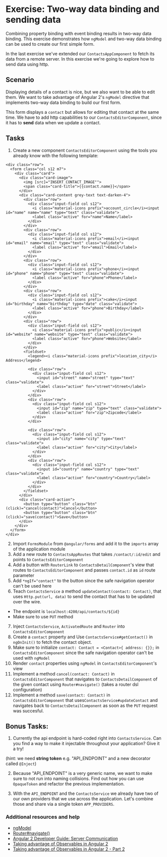# Exercise: Two-way data binding and sending data

Combining property binding with event binding results in two-way data binding. This exercise demonstrates how `ngModel` and two-way data binding can be used to create our first simple form.

In the last exercise we've extended our `ContactsAppComponent` to fetch its data from a remote server. In this exercise we're going to explore how to send data using http.

## Scenario

Displaying details of a contact is nice, but we also want to be able to edit them. We want to take advantage of Angular 2's `ngModel` directive that implements two-way data binding to build our first form.

This form displays a `contact` but allows for editing that contact at the same time. We have to add http capabilities to our `ContactsEditorComponent`, since it has to **send** data when we update a contact.

## Tasks

1. Create a new component `ContactsEditorComponent` using the tools you already know with the following template:

  ```
  <div class="row">
    <form class="col s12 m7">
      <div class="card">
        <div class="card-image">
          <img [src]="INSERT_CONTACT_IMAGE"">
          <span class="card-title">{{contact.name}}</span>
        </div>
        <div class="card-content grey-text text-darken-4">
          <div class="row">
            <div class="input-field col s12">
              <i class="material-icons prefix">account_circle</i><input id="name" name="name" type="text" class="validate">
              <label class="active" for="name">Name</label>
            </div>
          </div>
          <div class="row">
            <div class="input-field col s12">
              <i class="material-icons prefix">email</i><input id="email" name="email" type="text" class="validate">
              <label class="active" for="email">Email</label>
            </div>
          </div>
          <div class="row">
            <div class="input-field col s12">
              <i class="material-icons prefix">phone</i><input id="phone" name="phone" type="text" class="validate">
              <label class="active" for="phone">Phone</label>
            </div>
          </div>
          <div class="row">
            <div class="input-field col s12">
              <i class="material-icons prefix">cake</i><input id="birthday" name="birthday" type="date" class="validate">
              <label class="active" for="phone">Birthday</label>
            </div>
          </div>
          <div class="row">
            <div class="input-field col s12">
              <i class="material-icons prefix">public</i><input id="website" name="website" type="text" class="validate">
              <label class="active" for="phone">Website</label>
            </div>
          </div>
          <fieldset>
            <legend><i class="material-icons prefix">location_city</i> Address</legend>

            <div class="row">
              <div class="input-field col s12">
                <input id="street" name="street" type="text" class="validate">
                <label class="active" for="street">Street</label>
              </div>
            </div>
            <div class="row">
              <div class="input-field col s12">
                <input id="zip" name="zip" type="text" class="validate">
                <label class="active" for="zip">Zipcode</label>
              </div>
            </div>

            <div class="row">
              <div class="input-field col s12">
                <input id="city" name="city" type="text" class="validate">
                <label class="active" for="city">City</label>
              </div>
            </div>
            <div class="row">
              <div class="input-field col s12">
                <input id="country" name="country" type="text"  class="validate">
                <label class="active" for="country">Country</label>
              </div>
            </div>
          </fieldset>
        </div>
        <div class="card-action">
          <button type="button" class="btn" (click)="cancel(contact)">Cancel</button>
          <button type="button" class="btn" (click)="save(contact)">Save</button>
        </div>
      </div>
    </form>
  </div>
  ```
2. Import `FormsModule` from `@angular/forms` and add it to the `imports` array of the application module
3. Add a new route to `ContactsAppRoutes` that takes `/contact/:id/edit` and points to `ContactsEditorComponent`
4. Add a button with `RouterLink` to `ContactsDetailComponent`'s view that routes to `ContactsEditorComponent` and passes `contact.id` as `id` route parameter
5. Add `*ngIf="contact"` to the button since the safe navigation operator can't be used here
6. Teach `ContactsService` a method `updateContact(contact: Contact)`, that uses `Http.put(url, data)` to send the contact that has to be updated over the wire.

  - The endpoint is `localhost:4200/api/contacts/${id}`
  - Make sure to use `PUT` method

7. Inject `ContactsService`, `ActivatedRoute` and `Router` into `ContactsEditorComponent`
8. Create a `contact` property and Use `ContactsService#getContact()` in `ngOnInit()` to fetch the contact object.
9. Make sure to initialize `contact: Contact = <Contact>{ address: {}};` in `ContactsEditorComponent` since the safe navigation operator can't be used with `ngModel`
10. Render `contact` properties using `ngModel` in `ContactsEditorComponent`'s view
11. Implement a method `cancel(contact: Contact)` in `ContactsEditorComponent` that navigates to `ContactsDetailComponent` of the given contact using `Router#navigate()` (takes a router dsl configuration)
12. Implement a method `save(contact: Contact)` in `ContactsEditorComponent` that uses`ContactsService#updateContact` and navigates back to `ContactsDetailComponent` as soon as the `PUT` request was succesful.

## Bonus Tasks:

1. Currently the api endpoint is hard-coded right into `ContactsService`. Can you find a way to make it injectable throughout your application? Give it a try!

(hint: we need **string token** e.g. "API_ENDPOINT" and a new decorator called `@Inject`)

2. Because "API_ENDPOINT" is a very generic name, we want to make sure to not run into naming collisions. Find out how you can use `OpaqueToken` and refactor the previous implementation.

3. With the `API_ENDPOINT` and the `ContactsService` we already have two of our own providers that we use across the application. Let's combine those and share via a single token `APP_PROVIDERS`.

### Additional resources and help

- [ngModel](https://angular.io/docs/ts/latest/api/common/index/NgModel-directive.html)
- [Router#navigate()](https://angular.io/docs/ts/latest/api/router/index/Router-class.html#!#navigate-anchor)
- [Angular 2 Developer Guide: Server Communication](https://angular.io/docs/ts/latest/guide/server-communication.html)
- [Taking advantage of Observables in Angular 2](http://blog.thoughtram.io/angular/2016/01/06/taking-advantage-of-observables-in-angular2.html)
- [Taking advantage of Observables in Angular 2 - Part 2](http://blog.thoughtram.io/angular/2016/01/07/taking-advantage-of-observables-in-angular2-pt2.html)
